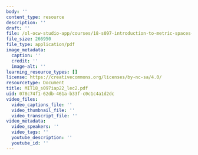 ```yaml
---
body: ''
content_type: resource
description: ''
draft: ''
file: /ol-ocw-studio-app/courses/18-s097-introduction-to-metric-spaces-iap-2022/mit18_s097iap22_lec2.pdf
file_size: 266950
file_type: application/pdf
image_metadata:
  caption: ''
  credit: ''
  image-alt: ''
learning_resource_types: []
license: https://creativecommons.org/licenses/by-nc-sa/4.0/
resourcetype: Document
title: MIT18_s097iap22_lec2.pdf
uid: 078c74f1-62db-461a-b33f-c0c1c4a1d2dc
video_files:
  video_captions_file: ''
  video_thumbnail_file: ''
  video_transcript_file: ''
video_metadata:
  video_speakers: ''
  video_tags: ''
  youtube_description: ''
  youtube_id: ''
---
```

